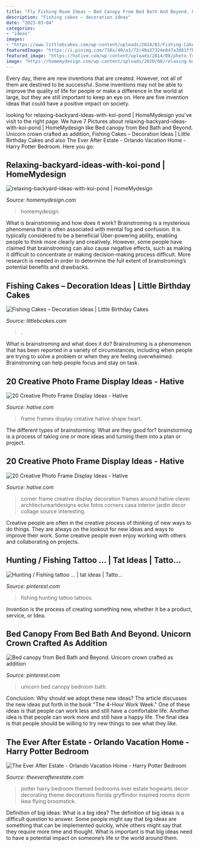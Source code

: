 ```yaml
---
title: "Fly Fishing Room Ideas ~ Bed Canopy From Bed Bath And Beyond. Unicorn Crown Crafted As Addition"
description: "Fishing cakes – decoration ideas"
date: "2023-03-04"
categories:
- "ideas"
images:
- "https://www.littlebcakes.com/wp-content/uploads/2014/01/Fishing-Cake-Decorations.jpg"
featuredImage: "https://i.pinimg.com/736x/40/a3/73/40a37324e847a3d81ffbe8697dbd42a2--hunting-tattoos-fishing-hunting-tattoo.jpg?b=t"
featured_image: "https://hative.com/wp-content/uploads/2014/08/photo-frame-ideas/5-photo-frame-around-corner.jpg"
image: "https://homemydesign.com/wp-content/uploads/2020/08/relaxing-backyard-ideas-with-koi-pond.jpg"
---
```



Every day, there are new inventions that are created. However, not all of them are destined to be successful. Some inventions may not be able to improve the quality of life for people or make a difference in the world at large, but they are still important to keep an eye on. Here are five invention ideas that could have a positive impact on society.

	

		
looking for relaxing-backyard-ideas-with-koi-pond | HomeMydesign you've visit to the right page. We have 7 Pictures about relaxing-backyard-ideas-with-koi-pond | HomeMydesign like Bed canopy from Bed Bath and Beyond. Unicorn crown crafted as addition, Fishing Cakes – Decoration Ideas | Little Birthday Cakes and also The Ever After Estate - Orlando Vacation Home - Harry Potter Bedroom. Here you go:
		
    
## Relaxing-backyard-ideas-with-koi-pond | HomeMydesign

<img loading=lazy src="https://homemydesign.com/wp-content/uploads/2020/08/relaxing-backyard-ideas-with-koi-pond.jpg" onerror="this.onerror=null;this.src='https://tse1.mm.bing.net/th?id=OIP.cIGf7jOUY_esI4w9YJIY_QHaLH&amp;pid=15.1';" alt="relaxing-backyard-ideas-with-koi-pond | HomeMydesign">

_Source: homemydesign.com_

>homemydesign. 

	

What is brainstroming and how does it work?
Brainstroming is a mysterious phenomena that is often associated with mental fog and confusion. It is typically considered to be a beneficial Über-powering ability, enabling people to think more clearly and creatively. However, some people have claimed that brainstroming can also cause negative effects, such as making it difficult to concentrate or making decision-making process difficult. More research is needed in order to determine the full extent of brainstroming’s potential benefits and drawbacks.

    
## Fishing Cakes – Decoration Ideas | Little Birthday Cakes

<img loading=lazy src="https://www.littlebcakes.com/wp-content/uploads/2014/01/Fishing-Cake-Decorations.jpg" onerror="this.onerror=null;this.src='https://tse1.mm.bing.net/th?id=OIP.MI5Bd64BYctoXpwhm1nhqAHaFj&amp;pid=15.1';" alt="Fishing Cakes – Decoration Ideas | Little Birthday Cakes">

_Source: littlebcakes.com_

>. 

	

What is brainstroming and what does it do?
Brainstroming is a phenomenon that has been reported in a variety of circumstances, including when people are trying to solve a problem or when they are feeling overwhelmed. Brainstroming can help people focus and stay on task.

    
## 20 Creative Photo Frame Display Ideas - Hative

<img loading=lazy src="https://hative.com/wp-content/uploads/2014/08/photo-frame-ideas/9-heart-shape-photo-frames-on-wall.jpg" onerror="this.onerror=null;this.src='https://tse3.mm.bing.net/th?id=OIP.sVm0esjJEpLN_7M630sUmAHaLI&amp;pid=15.1';" alt="20 Creative Photo Frame Display Ideas - Hative">

_Source: hative.com_

>frame frames display creative hative shape heart. 

	

The different types of brainstorming: What are they good for?
brainstorming is a process of taking one or more ideas and turning them into a plan or project.

    
## 20 Creative Photo Frame Display Ideas - Hative

<img loading=lazy src="https://hative.com/wp-content/uploads/2014/08/photo-frame-ideas/5-photo-frame-around-corner.jpg" onerror="this.onerror=null;this.src='https://tse1.mm.bing.net/th?id=OIP.r4PggnZlnCafjFdPvt4uuQHaLc&amp;pid=15.1';" alt="20 Creative Photo Frame Display Ideas - Hative">

_Source: hative.com_

>corner frame creative display decoration frames around hative clever architectureartdesigns ecke fotos corners casa interior jardin decor collage source interesting. 

	

Creative people are often in the creative process of thinking of new ways to do things. They are always on the lookout for new ideas and ways to improve their work. Some creative people even enjoy working with others and collaborating on projects.

    
## Hunting / Fishing Tattoo … | Tat Ideas | Tatto…

<img loading=lazy src="https://i.pinimg.com/736x/40/a3/73/40a37324e847a3d81ffbe8697dbd42a2--hunting-tattoos-fishing-hunting-tattoo.jpg?b=t" onerror="this.onerror=null;this.src='https://tse1.mm.bing.net/th?id=OIP.Xrhrcjf2u7tEOPUlN4smkwHaHa&amp;pid=15.1';" alt="Hunting / Fishing tattoo … | tat ideas | Tatto…">

_Source: pinterest.com_

>fishing hunting tattoo tattoos. 

	

Invention is the process of creating something new, whether it be a product, service, or Idea.

    
## Bed Canopy From Bed Bath And Beyond. Unicorn Crown Crafted As Addition

<img loading=lazy src="https://i.pinimg.com/736x/84/e9/4b/84e94b6b722461250770e2e7b3506ae4.jpg?b=t" onerror="this.onerror=null;this.src='https://tse4.mm.bing.net/th?id=OIP.9EDd4AsZcG5vtCPBavrfBAHaJ3&amp;pid=15.1';" alt="Bed canopy from Bed Bath and Beyond. Unicorn crown crafted as addition">

_Source: pinterest.com_

>unicorn bed canopy bedroom bath. 

	

Conclusion: Why should we adopt these new ideas?
The article discusses the new ideas put forth in the book "The 4-Hour Work Week." One of these ideas is that people can work less and still have a comfortable life. Another idea is that people can work more and still have a happy life. The final idea is that people should be willing to try new things to see what they like.

    
## The Ever After Estate - Orlando Vacation Home - Harry Potter Bedroom

<img loading=lazy src="http://www.theeverafterestate.com/web_hp_01.jpg" onerror="this.onerror=null;this.src='https://tse1.mm.bing.net/th?id=OIP.MmY7MPhb7RkYwa2WlojnHgHaE8&amp;pid=15.1';" alt="The Ever After Estate - Orlando Vacation Home - Harry Potter Bedroom">

_Source: theeverafterestate.com_

>potter harry bedroom themed bedrooms ever estate hogwarts decor decorating theme decorations florida gryffindor inspired rooms dorm ikea flying broomstick. 

	

Definition of big ideas: What is a big idea?
The definition of big ideas is a difficult question to answer. Some people might say that big ideas are something that can be implemented quickly, while others might say that they require more time and thought. What is important is that big ideas need to have a potential impact on someone’s life or the world around them.

